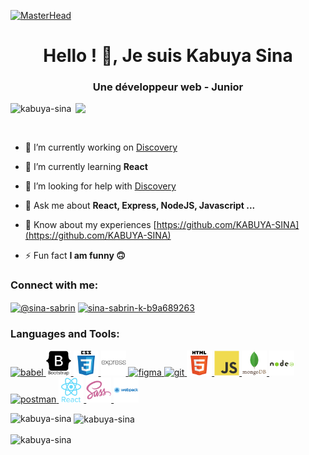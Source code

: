 [![MasterHead](https://cdn.dribbble.com/users/1292677/screenshots/6139167/media/fcf7fd0c619bb87706533079240915f3.gif )](https://github.com/KABUYA-SINA)
<h1 align="center">Hello ! 👋, Je suis Kabuya Sina</h1>
<h3 align="center">Une développeur web - Junior</h3>
<img align="right" alt"eating and coding" width="400" src="https://bdsf-off.github.io/portfolio/images/front-end.gif" />

<p align="left"> <img src="https://komarev.com/ghpvc/?username=kabuya-sina&label=Profile%20views&color=0e75b6&style=flat" alt="kabuya-sina" /> </p>


<p align="left"> <a href="https://twitter.com/" target="blank"><img src="https://img.shields.io/twitter/follow/?logo=twitter&style=for-the-badge" alt="" /></a> </p>

- 🔭 I’m currently working on [Discovery](https://github.com/KABUYA-SINA/Discovery)

- 🌱 I’m currently learning **React**

- 🤝 I’m looking for help with [Discovery](https://github.com/KABUYA-SINA/Discovery)

- 💬 Ask me about **React, Express, NodeJS, Javascript ...**

- 📄 Know about my experiences [https://github.com/KABUYA-SINA](https://github.com/KABUYA-SINA)

- ⚡ Fun fact **I am funny 🙃**

<h3 align="left">Connect with me:</h3>
<p align="left">
<a href="https://codepen.io/SINA-SABRIN" target="blank"><img align="center" src="https://raw.githubusercontent.com/rahuldkjain/github-profile-readme-generator/master/src/images/icons/Social/codepen.svg" alt="@sina-sabrin" height="30" width="40" /></a>
<a href="https://linkedin.com/in/Sina-Sabrin" target="blank"><img align="center" src="https://raw.githubusercontent.com/rahuldkjain/github-profile-readme-generator/master/src/images/icons/Social/linked-in-alt.svg" alt="sina-sabrin-k-b9a689263" height="30" width="40" /></a>
</p>

<h3 align="left">Languages and Tools:</h3>
<p align="left"> <a href="https://babeljs.io/" target="_blank" rel="noreferrer"> <img src="https://www.vectorlogo.zone/logos/babeljs/babeljs-icon.svg" alt="babel" width="40" height="40"/> </a> <a href="https://getbootstrap.com" target="_blank" rel="noreferrer"> <img src="https://raw.githubusercontent.com/devicons/devicon/master/icons/bootstrap/bootstrap-plain-wordmark.svg" alt="bootstrap" width="40" height="40"/> </a> <a href="https://www.w3schools.com/css/" target="_blank" rel="noreferrer"> <img src="https://raw.githubusercontent.com/devicons/devicon/master/icons/css3/css3-original-wordmark.svg" alt="css3" width="40" height="40"/> </a> <a href="https://expressjs.com" target="_blank" rel="noreferrer"> <img src="https://raw.githubusercontent.com/devicons/devicon/master/icons/express/express-original-wordmark.svg" alt="express" width="40" height="40"/> </a> <a href="https://www.figma.com/" target="_blank" rel="noreferrer"> <img src="https://www.vectorlogo.zone/logos/figma/figma-icon.svg" alt="figma" width="40" height="40"/> </a> <a href="https://git-scm.com/" target="_blank" rel="noreferrer"> <img src="https://www.vectorlogo.zone/logos/git-scm/git-scm-icon.svg" alt="git" width="40" height="40"/> </a> <a href="https://www.w3.org/html/" target="_blank" rel="noreferrer"> <img src="https://raw.githubusercontent.com/devicons/devicon/master/icons/html5/html5-original-wordmark.svg" alt="html5" width="40" height="40"/> </a> <a href="https://developer.mozilla.org/en-US/docs/Web/JavaScript" target="_blank" rel="noreferrer"> <img src="https://raw.githubusercontent.com/devicons/devicon/master/icons/javascript/javascript-original.svg" alt="javascript" width="40" height="40"/> </a>  <a href="https://www.mongodb.com/" target="_blank" rel="noreferrer"> <img src="https://raw.githubusercontent.com/devicons/devicon/master/icons/mongodb/mongodb-original-wordmark.svg" alt="mongodb" width="40" height="40"/> </a> <a href="https://nodejs.org" target="_blank" rel="noreferrer"> <img src="https://raw.githubusercontent.com/devicons/devicon/master/icons/nodejs/nodejs-original-wordmark.svg" alt="nodejs" width="40" height="40"/> </a> <a href="https://postman.com" target="_blank" rel="noreferrer"> <img src="https://www.vectorlogo.zone/logos/getpostman/getpostman-icon.svg" alt="postman" width="40" height="40"/> </a> <a href="https://reactjs.org/" target="_blank" rel="noreferrer"> <img src="https://raw.githubusercontent.com/devicons/devicon/master/icons/react/react-original-wordmark.svg" alt="react" width="40" height="40"/> </a> <a href="https://sass-lang.com" target="_blank" rel="noreferrer"> <img src="https://raw.githubusercontent.com/devicons/devicon/master/icons/sass/sass-original.svg" alt="sass" width="40" height="40"/> </a> <a href="https://webpack.js.org" target="_blank" rel="noreferrer"> <img src="https://raw.githubusercontent.com/devicons/devicon/d00d0969292a6569d45b06d3f350f463a0107b0d/icons/webpack/webpack-original-wordmark.svg" alt="webpack" width="40" height="40"/> </a> </p>

<p><img align="left" src="https://github-readme-stats.vercel.app/api/top-langs?username=kabuya-sina&show_icons=true&locale=en&layout=compact" alt="kabuya-sina" /></p>

<p>&nbsp;<img align="center" src="https://github-readme-stats.vercel.app/api?username=kabuya-sina&show_icons=true&locale=en" alt="kabuya-sina" /></p>

<p><img align="center" src="https://github-readme-streak-stats.herokuapp.com/?user=kabuya-sina&" alt="kabuya-sina" /></p>
